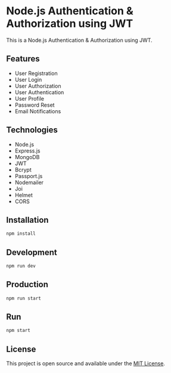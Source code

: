 # Node.js Authentication & Authorization using JWT

This is a Node.js Authentication & Authorization using JWT.

## Features

- User Registration
- User Login
- User Authorization
- User Authentication
- User Profile
- Password Reset
- Email Notifications

## Technologies

- Node.js
- Express.js
- MongoDB
- JWT
- Bcrypt
- Passport.js
- Nodemailer
- Joi
- Helmet
- CORS

## Installation

```bash
npm install
```

## Development

```bash
npm run dev
```

## Production

```bash
npm run start
```

## Run

```bash
npm start
```

## License

This project is open source and available under the [MIT License](LICENSE).
